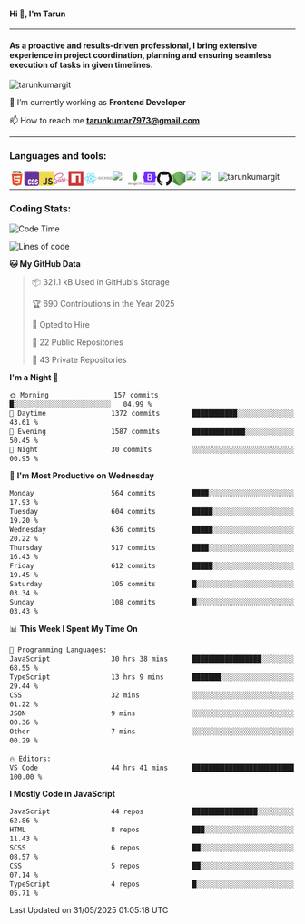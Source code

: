 <h4>Hi 👋, I'm Tarun</h4>
<hr />
<h4 align="left">As a proactive and results-driven professional, I bring extensive experience in project coordination, planning and
 ensuring seamless execution of tasks in given timelines.</h4>

<p><img src="https://komarev.com/ghpvc/?username=tarunkumargit&label=Profile%20views&color=0e75b6&style=flat" alt="tarunkumargit" /> </p>

🔭 I’m currently working as **Frontend Developer**

📫 How to reach me **tarunkumar7973@gmail.com**

<hr />

### Languages and tools:

 <img align="left" width="26px" src="https://raw.githubusercontent.com/github/explore/80688e429a7d4ef2fca1e82350fe8e3517d3494d/topics/html/html.png" />
 <img align="left" width="26px" src="https://raw.githubusercontent.com/github/explore/80688e429a7d4ef2fca1e82350fe8e3517d3494d/topics/css/css.png" />
 <img align="left" width="26px" src="https://raw.githubusercontent.com/github/explore/80688e429a7d4ef2fca1e82350fe8e3517d3494d/topics/javascript/javascript.png" />
 <img align="left" width="26px" src="https://raw.githubusercontent.com/github/explore/80688e429a7d4ef2fca1e82350fe8e3517d3494d/topics/sass/sass.png" />
 <img align="left" width="26px" src="https://raw.githubusercontent.com/github/explore/80688e429a7d4ef2fca1e82350fe8e3517d3494d/topics/npm/npm.png" />
 <img align="left" width="26px" src="https://raw.githubusercontent.com/github/explore/80688e429a7d4ef2fca1e82350fe8e3517d3494d/topics/react/react.png" />
 <img align="left" width="26px" src="https://raw.githubusercontent.com/devicons/devicon/master/icons/express/express-original-wordmark.svg"/>
 <img align="left" width="26px" src="https://www.vectorlogo.zone/logos/figma/figma-icon.svg"/>
 <img align="left" width="26px" src="https://raw.githubusercontent.com/devicons/devicon/master/icons/mongodb/mongodb-original-wordmark.svg"/>
 <img align="left" width="26px" src="https://raw.githubusercontent.com/devicons/devicon/master/icons/bootstrap/bootstrap-plain-wordmark.svg" />
 <img align="left" width="26px" src="https://raw.githubusercontent.com/github/explore/78df643247d429f6cc873026c0622819ad797942/topics/github/github.png" />
 <img align="left" width="26px" src="https://raw.githubusercontent.com/github/explore/80688e429a7d4ef2fca1e82350fe8e3517d3494d/topics/nodejs/nodejs.png" />
 <img align="left" width="26px" src="https://download.blender.org/branding/community/blender_community_badge_white.svg" />
 <img align="left" width="26px" src="https://www.vectorlogo.zone/logos/tailwindcss/tailwindcss-icon.svg"/>

&nbsp;<img align="center" src="https://github-readme-streak-stats.herokuapp.com/?user=tarunkumargit&show_icons=true&theme=react" alt="tarunkumargit" />

<hr>

### Coding Stats:

<!--START_SECTION:waka-->
![Code Time](http://img.shields.io/badge/Code%20Time-2%2C052%20hrs%2030%20mins-blue)

![Lines of code](https://img.shields.io/badge/From%20Hello%20World%20I%27ve%20Written-3.4%20million%20lines%20of%20code-blue)

**🐱 My GitHub Data** 

> 📦 321.1 kB Used in GitHub's Storage 
 > 
> 🏆 690 Contributions in the Year 2025
 > 
> 💼 Opted to Hire
 > 
> 📜 22 Public Repositories 
 > 
> 🔑 43 Private Repositories 
 > 
**I'm a Night 🦉** 

```text
🌞 Morning                157 commits         █░░░░░░░░░░░░░░░░░░░░░░░░   04.99 % 
🌆 Daytime                1372 commits        ███████████░░░░░░░░░░░░░░   43.61 % 
🌃 Evening                1587 commits        █████████████░░░░░░░░░░░░   50.45 % 
🌙 Night                  30 commits          ░░░░░░░░░░░░░░░░░░░░░░░░░   00.95 % 
```
📅 **I'm Most Productive on Wednesday** 

```text
Monday                   564 commits         ████░░░░░░░░░░░░░░░░░░░░░   17.93 % 
Tuesday                  604 commits         █████░░░░░░░░░░░░░░░░░░░░   19.20 % 
Wednesday                636 commits         █████░░░░░░░░░░░░░░░░░░░░   20.22 % 
Thursday                 517 commits         ████░░░░░░░░░░░░░░░░░░░░░   16.43 % 
Friday                   612 commits         █████░░░░░░░░░░░░░░░░░░░░   19.45 % 
Saturday                 105 commits         █░░░░░░░░░░░░░░░░░░░░░░░░   03.34 % 
Sunday                   108 commits         █░░░░░░░░░░░░░░░░░░░░░░░░   03.43 % 
```


📊 **This Week I Spent My Time On** 

```text
💬 Programming Languages: 
JavaScript               30 hrs 38 mins      █████████████████░░░░░░░░   68.55 % 
TypeScript               13 hrs 9 mins       ███████░░░░░░░░░░░░░░░░░░   29.44 % 
CSS                      32 mins             ░░░░░░░░░░░░░░░░░░░░░░░░░   01.22 % 
JSON                     9 mins              ░░░░░░░░░░░░░░░░░░░░░░░░░   00.36 % 
Other                    7 mins              ░░░░░░░░░░░░░░░░░░░░░░░░░   00.29 % 

🔥 Editors: 
VS Code                  44 hrs 41 mins      █████████████████████████   100.00 % 
```

**I Mostly Code in JavaScript** 

```text
JavaScript               44 repos            ████████████████░░░░░░░░░   62.86 % 
HTML                     8 repos             ███░░░░░░░░░░░░░░░░░░░░░░   11.43 % 
SCSS                     6 repos             ██░░░░░░░░░░░░░░░░░░░░░░░   08.57 % 
CSS                      5 repos             ██░░░░░░░░░░░░░░░░░░░░░░░   07.14 % 
TypeScript               4 repos             █░░░░░░░░░░░░░░░░░░░░░░░░   05.71 % 
```




 Last Updated on 31/05/2025 01:05:18 UTC
<!--END_SECTION:waka-->
